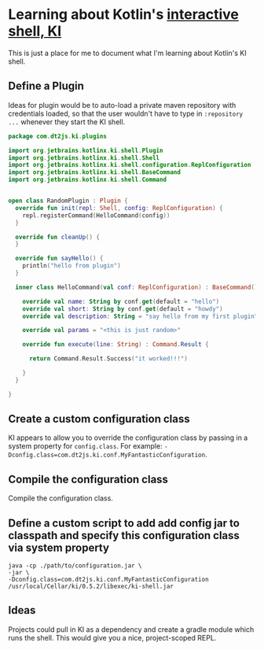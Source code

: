 # Learning about Kotlin's [interactive shell, KI](https://github.com/Kotlin/kotlin-interactive-shell)

This is just a place for me to document what I'm learning about Kotlin's KI shell.


## Define a Plugin
Ideas for plugin would be to auto-load a private maven repository with credentials loaded, so that the user wouldn't have to type in `:repository ...` whenever they start the KI shell.

```kotlin
package com.dt2js.ki.plugins

import org.jetbrains.kotlinx.ki.shell.Plugin
import org.jetbrains.kotlinx.ki.shell.Shell
import org.jetbrains.kotlinx.ki.shell.configuration.ReplConfiguration
import org.jetbrains.kotlinx.ki.shell.BaseCommand
import org.jetbrains.kotlinx.ki.shell.Command


open class RandomPlugin : Plugin {
  override fun init(repl: Shell, config: ReplConfiguration) {
    repl.registerCommand(HelloCommand(config))
  }

  override fun cleanUp() {
  }

  override fun sayHello() {
    println("hello from plugin")
  }

  inner class HelloCommand(val conf: ReplConfiguration) : BaseCommand() {

    override val name: String by conf.get(default = "hello")
    override val short: String by conf.get(default = "howdy")
    override val description: String = "say hello from my first plugin"

    override val params = "<this is just random>"

    override fun execute(line: String) : Command.Result {

      return Command.Result.Success("it worked!!!")

    }
  }

}

```

## Create a custom configuration class
KI appears to allow you to override the configuration class by passing in a system property for `config.class`. For example: `-Dconfig.class=com.dt2js.ki.conf.MyFantasticConfiguration`.

## Compile the configuration class
Compile the configuration class. 

## Define a custom script to add add config jar to classpath and specify this configuration class via system property
```
java -cp ./path/to/configuration.jar \
-jar \
-Dconfig.class=com.dt2js.ki.conf.MyFantasticConfiguration /usr/local/Cellar/ki/0.5.2/libexec/ki-shell.jar
```

## Ideas
Projects could pull in KI as a dependency and create a gradle module which runs the shell. This would give you a nice, project-scoped REPL.
